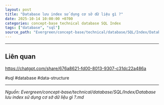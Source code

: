 ```yaml
---
layout: post
title: "Database lưu index sử dụng cơ sở dữ liệu gì ?"
date: 2025-10-14 10:00:00 +0700
categories: concept-base technical database SQL Index
tags: ["database", "sql"]
source_path: "Evergreen/concept-base/technical/database/SQL/Index/Database lưu index sử dụng cơ sở dữ liệu gì ?.md"
---
```

---

## Liên quan


https://chatgpt.com/share/676a8621-fd00-8013-9307-c31dc22a486a

#sql #database #data-structure

---
*Nguồn: Evergreen/concept-base/technical/database/SQL/Index/Database lưu index sử dụng cơ sở dữ liệu gì ?.md*
